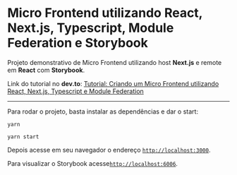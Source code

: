 # **Micro Frontend utilizando React, Next.js, Typescript, Module Federation e Storybook**

Projeto demonstrativo de Micro Frontend utilizando host **Next.js** e remote em **React** com **Storybook**.

Link do tutorial no **dev.to**: [Tutorial: Criando um Micro Frontend utilizando React, Next.js, Typescript e Module Federation](https://dev.to/patrickcoutinho/tutorial-criando-um-micro-frontend-utilizando-react-nextjs-typescript-e-module-federation-16el)

---

Para rodar o projeto, basta instalar as dependências e dar o start:

```shell
yarn

yarn start
```

Depois acesse em seu navegador o endereço [`http://localhost:3000`](http://localhost:3000).

Para visualizar o Storybook acesse[`http://localhost:6006`](http://localhost:6006).